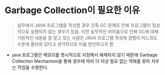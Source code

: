 # Garbage Collection이 필요한 이유

> 실무에서 JAVA 프로그램을 작성할 경우 간혹 GC 문제로 인해 프로그램이 정상적으로 실행되지 않는 경우가 있음. 이런 실무적인 어려움으로 인해 GC에 대해 기본적인 내용을 잘 알고 있는 사람은 JAVA 프로그램 작성에 경험이 어느정도 수준에 올라와 있다고 생각하므로 이를 판단하고자 함
> 

- java 프로그램은 메모리를 명시적으로 지정해서 해제하지 않기 때문에 Garbage Collection Mechanism을 통해 경우에 따라 더 이상 필요 없는 객체를 찾아 치우는 작업을 수행한다.